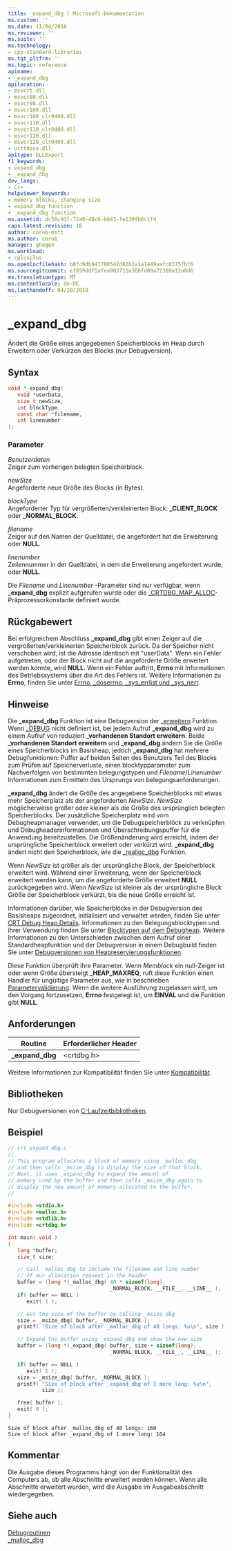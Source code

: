 ```yaml
---
title: _expand_dbg | Microsoft-Dokumentation
ms.custom: ''
ms.date: 11/04/2016
ms.reviewer: ''
ms.suite: ''
ms.technology:
- cpp-standard-libraries
ms.tgt_pltfrm: ''
ms.topic: reference
apiname:
- _expand_dbg
apilocation:
- msvcrt.dll
- msvcr80.dll
- msvcr90.dll
- msvcr100.dll
- msvcr100_clr0400.dll
- msvcr110.dll
- msvcr110_clr0400.dll
- msvcr120.dll
- msvcr120_clr0400.dll
- ucrtbase.dll
apitype: DLLExport
f1_keywords:
- expand_dbg
- _expand_dbg
dev_langs:
- C++
helpviewer_keywords:
- memory blocks, changing size
- expand_dbg function
- _expand_dbg function
ms.assetid: dc58c91f-72a8-48c6-b643-fe130fb6c1fd
caps.latest.revision: 18
author: corob-msft
ms.author: corob
manager: ghogen
ms.workload:
- cplusplus
ms.openlocfilehash: b8fc9db941700542d82b2a1a1449aafc0375fbf6
ms.sourcegitcommit: ef859ddf5afea903711e36bfd89a72389a12a8d6
ms.translationtype: MT
ms.contentlocale: de-DE
ms.lasthandoff: 04/20/2018
---
```

# <a name="expanddbg"></a>_expand_dbg

Ändert die Größe eines angegebenen Speicherblocks im Heap durch Erweitern oder Verkürzen des Blocks (nur Debugversion).

## <a name="syntax"></a>Syntax

```C
void *_expand_dbg(
   void *userData,
   size_t newSize,
   int blockType,
   const char *filename,
   int linenumber
);
```

### <a name="parameters"></a>Parameter

*Benutzerdaten*<br/>
Zeiger zum vorherigen belegten Speicherblock.

*newSize*<br/>
Angeforderte neue Größe des Blocks (in Bytes).

*blockType*<br/>
Angeforderter Typ für vergrößerten/verkleinerten Block: **_CLIENT_BLOCK** oder **_NORMAL_BLOCK**.

*filename*<br/>
Zeiger auf den Namen der Quelldatei, die angefordert hat die Erweiterung oder **NULL**.

*linenumber*<br/>
Zeilennummer in der Quelldatei, in dem die Erweiterung angefordert wurde, oder **NULL**.

Die *Filename* und *Linenumber* -Parameter sind nur verfügbar, wenn **_expand_dbg** explizit aufgerufen wurde oder die [_CRTDBG_MAP_ALLOC](../../c-runtime-library/crtdbg-map-alloc.md)-Präprozessorkonstante definiert wurde.

## <a name="return-value"></a>Rückgabewert

Bei erfolgreichem Abschluss **_expand_dbg** gibt einen Zeiger auf die vergrößerten/verkleinerten Speicherblock zurück. Da der Speicher nicht verschoben wird, ist die Adresse identisch mit "userData". Wenn ein Fehler aufgetreten, oder der Block nicht auf die angeforderte Größe erweitert werden konnte, wird **NULL**. Wenn ein Fehler auftritt, **Errno** mit Informationen des Betriebssystems über die Art des Fehlers ist. Weitere Informationen zu **Errno**, finden Sie unter [Errno, _doserrno, _sys_errlist und _sys_nerr](../../c-runtime-library/errno-doserrno-sys-errlist-and-sys-nerr.md).

## <a name="remarks"></a>Hinweise

Die **_expand_dbg** Funktion ist eine Debugversion der _[erweitern](expand.md) Funktion. Wenn [_DEBUG](../../c-runtime-library/debug.md) nicht definiert ist, bei jedem Aufruf **_expand_dbg** wird zu einem Aufruf von reduziert **_vorhandenen Standort erweitern**. Beide **_vorhandenen Standort erweitern** und **_expand_dbg** ändern Sie die Größe eines Speicherblocks im Basisheap, jedoch **_expand_dbg** hat mehrere Debugfunktionen: Puffer auf beiden Seiten des Benutzers Teil des Blocks zum Prüfen auf Speicherverluste, einen blocktypparameter zum Nachverfolgen von bestimmten belegungstypen und *Filename*/*Linenumber* Informationen zum Ermitteln des Ursprungs von belegungsanforderungen.

**_expand_dbg** ändert die Größe des angegebene Speicherblocks mit etwas mehr Speicherplatz als der angeforderten *NewSize*. *NewSize* möglicherweise größer oder kleiner als die Größe des ursprünglich belegten Speicherblocks. Der zusätzliche Speicherplatz wird vom Debugheapmanager verwendet, um die Debugspeicherblöck zu verknüpfen und Debugheaderinformationen und Überschreibungspuffer für die Anwendung bereitzustellen. Die Größenänderung wird erreicht, indem der ursprüngliche Speicherblock erweitert oder verkürzt wird. **_expand_dbg** ändert nicht den Speicherblock, wie die [_realloc_dbg](realloc-dbg.md) Funktion.

Wenn *NewSize* ist größer als der ursprüngliche Block, der Speicherblock erweitert wird. Während einer Erweiterung, wenn der Speicherblock erweitert werden kann, um die angeforderte Größe erweitert **NULL** zurückgegeben wird. Wenn *NewSize* ist kleiner als der ursprüngliche Block Größe der Speicherblock verkürzt, bis die neue Größe erreicht ist.

Informationen darüber, wie Speicherblöcke in der Debugversion des Basisheaps zugeordnet, initialisiert und verwaltet werden, finden Sie unter [CRT Debug Heap Details](/visualstudio/debugger/crt-debug-heap-details). Informationen zu den Belegungsblocktypen und ihrer Verwendung finden Sie unter [Blocktypen auf dem Debugheap](/visualstudio/debugger/crt-debug-heap-details). Weitere Informationen zu den Unterschieden zwischen dem Aufruf einer Standardheapfunktion und der Debugversion in einem Debugbuild finden Sie unter [Debugversionen von Heapreservierungsfunktionen](/visualstudio/debugger/debug-versions-of-heap-allocation-functions).

Diese Funktion überprüft ihre Parameter. Wenn *Memblock* ein null-Zeiger ist oder wenn Größe übersteigt **_HEAP_MAXREQ**, ruft diese Funktion einen Handler für ungültige Parameter aus, wie in beschrieben [Parametervalidierung](../../c-runtime-library/parameter-validation.md). Wenn die weitere Ausführung zugelassen wird, um den Vorgang fortzusetzen, **Errno** festgelegt ist, um **EINVAL** und die Funktion gibt **NULL**.

## <a name="requirements"></a>Anforderungen

|Routine|Erforderlicher Header|
|-------------|---------------------|
|**_expand_dbg**|\<crtdbg.h>|

Weitere Informationen zur Kompatibilität finden Sie unter [Kompatibilität](../../c-runtime-library/compatibility.md).

## <a name="libraries"></a>Bibliotheken

Nur Debugversionen von [C-Laufzeitbibliotheken](../../c-runtime-library/crt-library-features.md).

## <a name="example"></a>Beispiel

```C
// crt_expand_dbg.c
//
// This program allocates a block of memory using _malloc_dbg
// and then calls _msize_dbg to display the size of that block.
// Next, it uses _expand_dbg to expand the amount of
// memory used by the buffer and then calls _msize_dbg again to
// display the new amount of memory allocated to the buffer.
//

#include <stdio.h>
#include <malloc.h>
#include <stdlib.h>
#include <crtdbg.h>

int main( void )
{
   long *buffer;
   size_t size;

   // Call _malloc_dbg to include the filename and line number
   // of our allocation request in the header
   buffer = (long *)_malloc_dbg( 40 * sizeof(long),
                                 _NORMAL_BLOCK, __FILE__, __LINE__ );
   if( buffer == NULL )
      exit( 1 );

   // Get the size of the buffer by calling _msize_dbg
   size = _msize_dbg( buffer, _NORMAL_BLOCK );
   printf( "Size of block after _malloc_dbg of 40 longs: %u\n", size );

   // Expand the buffer using _expand_dbg and show the new size
   buffer = (long *)_expand_dbg( buffer, size + sizeof(long),
                                 _NORMAL_BLOCK, __FILE__, __LINE__ );

   if( buffer == NULL )
      exit( 1 );
   size = _msize_dbg( buffer, _NORMAL_BLOCK );
   printf( "Size of block after _expand_dbg of 1 more long: %u\n",
           size );

   free( buffer );
   exit( 0 );
}
```

```Output
Size of block after _malloc_dbg of 40 longs: 160
Size of block after _expand_dbg of 1 more long: 164
```

## <a name="comment"></a>Kommentar

Die Ausgabe dieses Programms hängt von der Funktionalität des Computers ab, ob alle Abschnitte erweitert werden können. Wenn alle Abschnitte erweitert wurden, wird die Ausgabe im Ausgabeabschnitt wiedergegeben.

## <a name="see-also"></a>Siehe auch

[Debugroutinen](../../c-runtime-library/debug-routines.md)<br/>
[_malloc_dbg](malloc-dbg.md)<br/>
